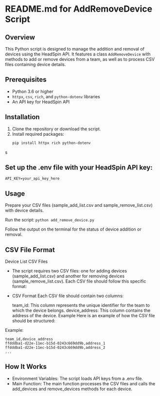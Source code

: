 # README.md for AddRemoveDevice Script

## Overview
This Python script is designed to manage the addition and removal of devices using the HeadSpin API. It features a class `AddRemoveDevice` with methods to add or remove devices from a team, as well as to process CSV files containing device details.

## Prerequisites
- Python 3.6 or higher
- `httpx`, `csv`, `rich`, and `python-dotenv` libraries
- An API key for HeadSpin API

## Installation
1. Clone the repository or download the script.
2. Install required packages:
   ```bash
   pip install httpx rich python-dotenv
   ```
s
## Set up the .env file with your HeadSpin API key:
    API_KEY=your_api_key_here

## Usage
Prepare your CSV files (sample_add_list.csv and sample_remove_list.csv) with device details.

Run the script:
    ```
    python add_remove_device.py
    ```

Follow the output on the terminal for the status of device addition or removal.

## CSV File Format
Device List CSV Files
- The script requires two CSV files: one for adding devices (sample_add_list.csv) and another for removing devices (sample_remove_list.csv). Each CSV file should follow this specific format:

- CSV Format
    Each CSV file should contain two columns:

    team_id: This column represents the unique identifier for the team to which the device belongs.
    device_address: This column contains the address of the device.
    Example
    Here is an example of how the CSV file should be structured:

Example:
```
team_id,device_address
ffdddba1-d22e-11ec-b15d-0243c669dd9b,address_1
ffdddba1-d22e-11ec-b15d-0243c669dd9b,address_2
...
```

## How It Works
- Environment Variables: The script loads API keys from a .env file.
- Main Function: The main function processes the CSV files and calls the add_devices and remove_devices methods for each device.
